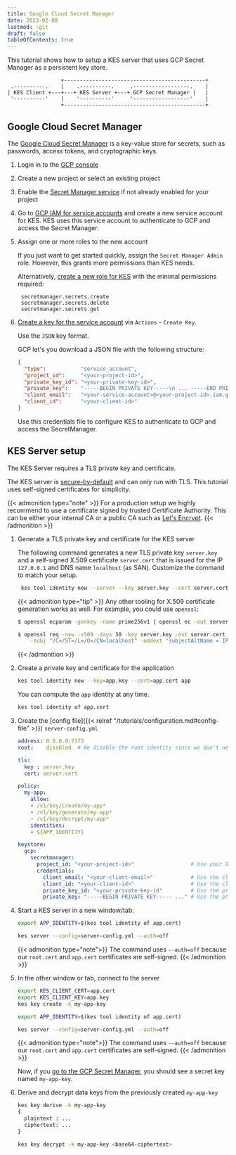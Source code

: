 ```yaml
---
title: Google Cloud Secret Manager
date: 2023-02-08
lastmod: :git
draft: false
tableOfContents: true
---
```




This tutorial shows how to setup a KES server that uses GCP Secret Manager as a persistent key store. 

```goat
                 +---------------------------------------------+
 .----------.    |    .----------.     .------------------.    |
| KES Client +---+---+ KES Server +---+ GCP Secret Manager |   |
 '----------'    |    '----------'     '------------------'    |
                 +---------------------------------------------+
``` 

## Google Cloud Secret Manager

The [Google Cloud Secret Manager](https://cloud.google.com/secret-manager) is a key-value store for secrets, such as passwords, access tokens, and cryptographic keys.

1. Login in to the [GCP console](https://console.cloud.google.com)
2. Create a new project or select an existing project
3. Enable the [Secret Manager service](https://console.cloud.google.com/security/secret-manager) if not already enabled for your project
4. Go to [GCP IAM for service accounts](https://console.cloud.google.com/iam-admin/serviceaccounts) and create a new service account for KES. 
   KES uses this service account to authenticate to GCP and access the Secret Manager.
   
5. Assign one or more roles to the new account 

   If you just want to get started quickly, assign the `Secret Manager Admin` role. 
   However, this grants more permissions than KES needs.

   Alternatively, [create a new role for KES](https://console.cloud.google.com/iam-admin/roles) with the minimal permissions required:

   ```
    secretmanager.secrets.create
    secretmanager.secrets.delete
    secretmanager.secrets.get
   ```

6. [Create a key for the service account](https://console.cloud.google.com/iam-admin/serviceaccounts) via `Actions` - `Create Key`. 
   
   Use the `JSON` key format.

   GCP let's you download a JSON file with the following structure:

   ```json
   {
     "type":           "service_account",
     "project_id":     "<your-project-id>",
     "private_key_id": "<your-private-key-id>",
     "private_key":    "-----BEGIN PRIVATE KEY-----\n ... -----END PRIVATE KEY-----\n",
     "client_email":   "<your-service-account>@<your-project-id>.iam.gserviceaccount.com",
     "client_id":      "<your-client-id>"
   }
   ```
   
   Use this credentials file to configure KES to authenticate to GCP and access the SecretManager.

## KES Server setup

The KES Server requires a TLS private key and certificate.

The KES server is [secure-by-default](https://en.wikipedia.org/wiki/Secure_by_default) and can only run with TLS. 
This tutorial uses self-signed certificates for simplicity.

{{< admonition type="note" >}}
For a production setup we highly recommend to use a certificate signed by trusted Certificate Authority.
This can be either your internal CA or a public CA such as [Let's Encrypt](https://letsencrypt.org).
{{< /admonition >}}

1. Generate a TLS private key and certificate for the KES server
 
   The following command generates a new TLS private key `server.key` and a self-signed X.509 certificate `server.cert` that is issued for the IP `127.0.0.1` and DNS name `localhost` (as SAN). 
   Customize the command to match your setup.
   
   ```sh
    kes tool identity new --server --key server.key --cert server.cert --ip "127.0.0.1" --dns localhost
   ```
   
   {{< admonition type="tip" >}}
   Any other tooling for X.509 certificate generation works as well. 
   For example, you could use `openssl`:
   
   ```sh
   $ openssl ecparam -genkey -name prime256v1 | openssl ec -out server.key
   
   $ openssl req -new -x509 -days 30 -key server.key -out server.cert \
       -subj "/C=/ST=/L=/O=/CN=localhost" -addext "subjectAltName = IP:127.0.0.1"
   ```
   {{< /admonition >}}

2. Create a private key and certificate for the application
 
   ```sh
   kes tool identity new --key=app.key --cert=app.cert app
   ```

   You can compute the `app` identity at any time.

   ```sh
   kes tool identity of app.cert
   ```

3. Create the [config file]({{< relref "/tutorials/configuration.md#config-file" >}}) `server-config.yml`

   ```yaml
   address: 0.0.0.0:7373
   root:    disabled  # We disable the root identity since we don't need it in this guide 
   
   tls:
     key : server.key
     cert: server.cert
   
   policy:
     my-app:
       allow:
       - /v1/key/create/my-app*
       - /v1/key/generate/my-app*
       - /v1/key/decrypt/my-app*
       identities:
       - ${APP_IDENTITY}
   
   keystore:
     gcp:
       secretmanager:
         project_id: "<your-project-id>"                  # Use your GCP project ID
         credentials:
           client_email: "<your-client-email>"            # Use the client email from your GCP credentials file
           client_id: "<your-client-id>"                  # Use the client ID from your GCP credentials file
           private_key_id: "<your-private-key-id"         # Use the private key ID from your GCP credentials file
           private_key: "-----BEGIN PRIVATE KEY----- ..." # Use the private key from your GCP credentials file

   ```

4. Start a KES server in a new window/tab:  

   ```sh
   export APP_IDENTITY=$(kes tool identity of app.cert)
   
   kes server --config=server-config.yml --auth=off
   ```
   
   {{< admonition type="note">}}
   The command uses `--auth=off` because our `root.cert` and `app.cert` certificates are self-signed.
   {{< /admonition >}}

5. In the other window or tab, connect to the server
 
   ```sh
   export KES_CLIENT_CERT=app.cert
   export KES_CLIENT_KEY=app.key
   kes key create -k my-app-key
   ```

   ```sh
   export APP_IDENTITY=$(kes tool identity of app.cert)
   
   kes server --config=server-config.yml --auth=off
   ```
   
   {{< admonition type="note">}}
   The command uses `--auth=off` because our `root.cert` and `app.cert` certificates are self-signed.
   {{< /admonition >}}
   
   Now, if you [go to the GCP Secret Manager](https://console.cloud.google.com/security/secret-manager), you should see a secret key named `my-app-key`.

6. Derive and decrypt data keys from the previously created `my-app-key`

   ```sh
   kes key derive -k my-app-key
   {
     plaintext : ...
     ciphertext: ...
   }
   ```
   ```sh
   kes key decrypt -k my-app-key <base64-ciphertext>
   ```